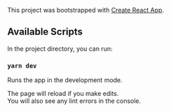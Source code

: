This project was bootstrapped with [Create React App](https://github.com/facebook/create-react-app).

## Available Scripts

In the project directory, you can run:

### `yarn dev`

Runs the app in the development mode.<br />

The page will reload if you make edits.<br />
You will also see any lint errors in the console.
